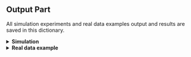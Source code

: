 ## Output Part

All simulation experiments and real data examples output and results are saved in this dictionary.


<details>
 <summary><strong>Simulation</strong></summary>
 <ul>
  <li><strong>independent case</strong>
     <ul>
      <li>"<strong><em>dmc_5000_30000.csv</em></strong>": the output MSE of simulation 1 using our proposed DLR method with $T=100$ and sample size from 5000 to 30000.</li>
         <li> "<strong><em>baseline_120000.csv</em></strong>": the output MSE of simulation 1 using Static benchmark with $T=100$ and sample size 120000.</li>
     </ul>
     </li>
  <li><strong>dependent case</strong>
     <ul>
         <li> </li>
         <li> </li>
     </ul>
     </li>
 </ul>
</details>

<details>
<summary><strong>Real data example</strong></summary>
 <ul>
     <li><strong>Netflix dataset</strong>
     <ul>
         <li></li>
         <li> </li>
     </ul>
     </li>
  <li><strong>Davis 2016 lions video</strong>
     <ul>
         <li></li>
         <li></li>
     </ul>
     </li>
 </ul>
</details>


